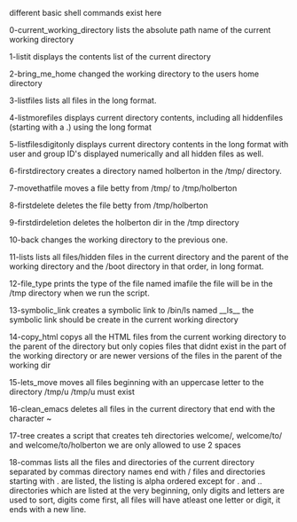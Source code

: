 different basic shell commands exist here

0-current\_working\_directory lists the absolute path name of the current working directory

1-listit displays the contents list of the current directory

2-bring\_me\_home changed the working directory to the users home directory

3-listfiles lists all files in the long format.

4-listmorefiles displays current directory contents, including all hiddenfiles (starting with a .) using the long format

5-listfilesdigitonly displays current directory contents in the long format with user and group ID's displayed numerically and all hidden files as well.

6-firstdirectory creates a directory named holberton in the /tmp/ directory.

7-movethatfile  moves a file betty from /tmp/ to /tmp/holberton

8-firstdelete deletes the file betty from /tmp/holberton

9-firstdirdeletion deletes the holberton dir in the /tmp directory

10-back changes the working directory to the previous one.

11-lists lists all files/hidden files in the current directory and the parent of the working directory and the /boot directory in that order, in long format.

12-file\_type prints the type of the file named imafile the file will be in the /tmp directory when we run the script.

13-symbolic\_link creates a symbolic link to /bin/ls named \_\_ls\_\_ the symbolic link should be create in the current working directory

14-copy\_html copys all the HTML files from the current working directory to the parent of the directory but only copies files that didnt exist in the part of the working directory or are newer versions of the files in the parent of the working dir

15-lets\_move moves all files beginning with an uppercase letter to the directory /tmp/u /tmp/u must exist

16-clean\_emacs deletes all files in the current directory that end with the character ~

17-tree creates a script that creates teh directories welcome/, welcome/to/ and welcome/to/holberton we are only allowed to use 2 spaces

18-commas lists all the files and directories of the current directory separated by commas directory names end with / files and directories starting with . are listed, the listing is alpha ordered except for . and .. directories which are listed at the very beginning, only digits and letters are used to sort, digits come first, all files will have atleast one letter or digit, it ends with a new line.

